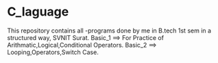 # C_laguage
This repository contains all -programs done by me in B.tech 1st sem in a structured way,  SVNIT Surat.
Basic_1 ==> For Practice of Arithmatic,Logical,Conditional Operators.
Basic_2 ==> Looping,Operators,Switch Case.
